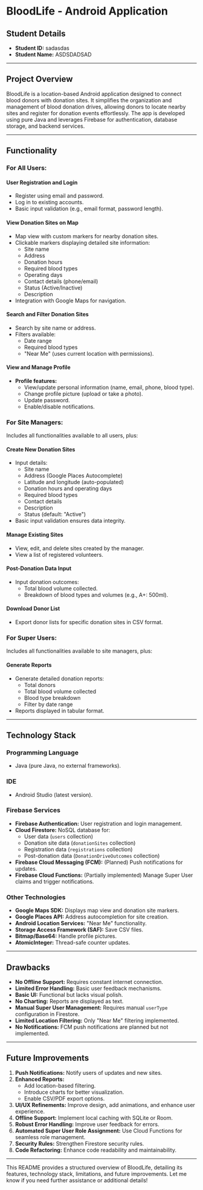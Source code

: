 # BloodLife - Android Application

## Student Details

- **Student ID:** sadasdas
- **Student Name:** ASDSDADSAD

---

## Project Overview

BloodLife is a location-based Android application designed to connect blood donors with donation sites. It simplifies the organization and management of blood donation drives, allowing donors to locate nearby sites and register for donation events effortlessly. The app is developed using pure Java and leverages Firebase for authentication, database storage, and backend services.

---

## Functionality

### For All Users:

#### **User Registration and Login**

- Register using email and password.
- Log in to existing accounts.
- Basic input validation (e.g., email format, password length).

#### **View Donation Sites on Map**

- Map view with custom markers for nearby donation sites.
- Clickable markers displaying detailed site information:
  - Site name
  - Address
  - Donation hours
  - Required blood types
  - Operating days
  - Contact details (phone/email)
  - Status (Active/Inactive)
  - Description
- Integration with Google Maps for navigation.

#### **Search and Filter Donation Sites**

- Search by site name or address.
- Filters available:
  - Date range
  - Required blood types
  - "Near Me" (uses current location with permissions).

#### **View and Manage Profile**

- **Profile features:**
  - View/update personal information (name, email, phone, blood type).
  - Change profile picture (upload or take a photo).
  - Update password.
  - Enable/disable notifications.

### For Site Managers:

Includes all functionalities available to all users, plus:

#### **Create New Donation Sites**

- Input details:
  - Site name
  - Address (Google Places Autocomplete)
  - Latitude and longitude (auto-populated)
  - Donation hours and operating days
  - Required blood types
  - Contact details
  - Description
  - Status (default: "Active")
- Basic input validation ensures data integrity.

#### **Manage Existing Sites**

- View, edit, and delete sites created by the manager.
- View a list of registered volunteers.

#### **Post-Donation Data Input**

- Input donation outcomes:
  - Total blood volume collected.
  - Breakdown of blood types and volumes (e.g., A+: 500ml).

#### **Download Donor List**

- Export donor lists for specific donation sites in CSV format.

### For Super Users:

Includes all functionalities available to site managers, plus:

#### **Generate Reports**

- Generate detailed donation reports:
  - Total donors
  - Total blood volume collected
  - Blood type breakdown
  - Filter by date range
- Reports displayed in tabular format.

---

## Technology Stack

### Programming Language

- Java (pure Java, no external frameworks).

### IDE

- Android Studio (latest version).

### Firebase Services

- **Firebase Authentication:** User registration and login management.
- **Cloud Firestore:** NoSQL database for:
  - User data (`users` collection)
  - Donation site data (`donationSites` collection)
  - Registration data (`registrations` collection)
  - Post-donation data (`DonationDriveOutcomes` collection)
- **Firebase Cloud Messaging (FCM):** (Planned) Push notifications for updates.
- **Firebase Cloud Functions:** (Partially implemented) Manage Super User claims and trigger notifications.

### Other Technologies

- **Google Maps SDK:** Displays map view and donation site markers.
- **Google Places API:** Address autocompletion for site creation.
- **Android Location Services:** "Near Me" functionality.
- **Storage Access Framework (SAF):** Save CSV files.
- **Bitmap/Base64:** Handle profile pictures.
- **AtomicInteger:** Thread-safe counter updates.

---

## Drawbacks

- **No Offline Support:** Requires constant internet connection.
- **Limited Error Handling:** Basic user feedback mechanisms.
- **Basic UI:** Functional but lacks visual polish.
- **No Charting:** Reports are displayed as text.
- **Manual Super User Management:** Requires manual `userType` configuration in Firestore.
- **Limited Location Filtering:** Only "Near Me" filtering implemented.
- **No Notifications:** FCM push notifications are planned but not implemented.

---

## Future Improvements

1. **Push Notifications:** Notify users of updates and new sites.
2. **Enhanced Reports:**
   - Add location-based filtering.
   - Introduce charts for better visualization.
   - Enable CSV/PDF export options.
3. **UI/UX Refinements:** Improve design, add animations, and enhance user experience.
4. **Offline Support:** Implement local caching with SQLite or Room.
5. **Robust Error Handling:** Improve user feedback for errors.
6. **Automated Super User Role Assignment:** Use Cloud Functions for seamless role management.
7. **Security Rules:** Strengthen Firestore security rules.
8. **Code Refactoring:** Enhance code readability and maintainability.

---

This README provides a structured overview of BloodLife, detailing its features, technology stack, limitations, and future improvements. Let me know if you need further assistance or additional details!
